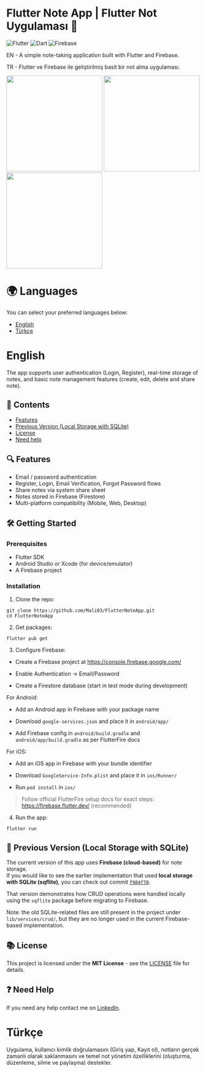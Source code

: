 # Flutter Note App | Flutter Not Uygulaması 📝

![Flutter](https://img.shields.io/badge/Flutter-3.29.3-blue?logo=flutter)
![Dart](https://img.shields.io/badge/Dart-3.7.2-blue?logo=dart)
![Firebase](https://img.shields.io/badge/Firebase-orange?logo=firebase)

EN - A simple note-taking application built with Flutter and Firebase. 

TR - Flutter ve Firebase ile geliştirilmiş basit bir not alma uygulaması.

<p float="left">
  <img src="https://i.imgur.com/eiQrKXd.png" width="250" />
  <img src="https://i.imgur.com/PAfsoMg.png" width="250" />
  <img src="https://i.imgur.com/FBHwMc2.png" width="250" />
</p>

# 🌍 Languages
You can select your preferred languages below:

- [English](#English)
- [Türkçe](#Türkçe)

# English

The app supports user authentication (Login, Register), real-time storage of notes, and basic note management features (create, edit, delete and share note).

## 🧾 Contents
- [Features](#-features)
- [Previous Version (Local Storage with SQLite)](#-previous-version-local-storage-with-sqLite)
- [License](#-license)
- [Need help](#-need-help)

## 🔍 Features
- Email / password authentication
- Register, Login, Email Verification, Forgot Password flows
- Share notes via system share sheet
- Notes stored in Firebase (Firestore)
- Multi-platform compatibility (Mobile, Web, Desktop)

## 🛠 Getting Started
### Prerequisites
- Flutter SDK
- Android Studio or Xcode (for device/emulator)
- A Firebase project

### Installation
1. Clone the repo:
```
git clone https://github.com/Mali03/FlutterNoteApp.git
cd FlutterNoteApp
```

2. Get packages:
```
flutter pub get
```

3. Configure Firebase:

- Create a Firebase project at https://console.firebase.google.com/

- Enable Authentication → Email/Password

- Create a Firestore database (start in test mode during development)

For Android:

- Add an Android app in Firebase with your package name

- Download `google-services.json` and place it in `android/app/`

- Add Firebase config in `android/build.gradle` and `android/app/build.gradle` as per FlutterFire docs

For iOS:

- Add an iOS app in Firebase with your bundle identifier

- Download `GoogleService-Info.plist` and place it in `ios/Runner/`

- Run `pod install` in `ios/`

> Follow official FlutterFire setup docs for exact steps: https://firebase.flutter.dev/ (recommended)

4. Run the app:
```
flutter run
```

## 💾 Previous Version (Local Storage with SQLite)

The current version of this app uses **Firebase (cloud-based)** for note storage.  
If you would like to see the earlier implementation that used **local storage with SQLite (sqflite)**, you can check out commit [`f984f70`](https://github.com/Mali03/FlutterNoteApp/commit/f984f70).  

That version demonstrates how CRUD operations were handled locally using the `sqflite` package before migrating to Firebase.

Note: the old SQLite-related files are still present in the project under `lib/services/crud/`, but they are no longer used in the current Firebase-based implementation.

## 📚 License
This project is licensed under the **MIT License** - see the [LICENSE](https://github.com/Mali03/FlutterNoteApp/blob/main/LICENSE) file for details.

## ❓ Need Help
If you need any help contact me on [LinkedIn](https://www.linkedin.com/in/mali03/).

# Türkçe

Uygulama, kullanıcı kimlik doğrulamasını (Giriş yap, Kayıt ol), notların gerçek zamanlı olarak saklanmasını ve temel not yönetim özelliklerini (oluşturma, düzenleme, silme ve paylaşma) destekler.
